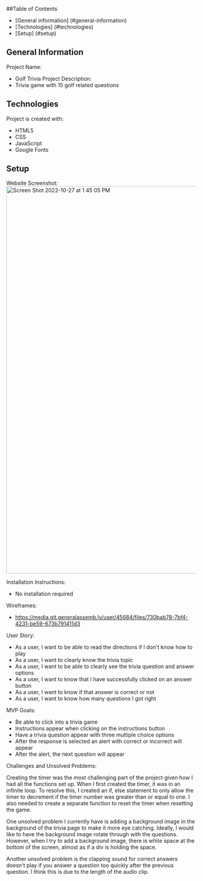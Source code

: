 ##Table of Contents

- [General information] (#general-information)
- [Technologies] (#technologies)
- [Setup] (#setup)

## General Information

Project Name:

- Golf Trivia
  Project Description:
- Trivia game with 15 golf related questions

## Technologies

Project is created with:

- HTML5
- CSS
- JavaScript
- Google Fonts

## Setup

Website Screenshot:
<img width="1024" alt="Screen Shot 2022-10-27 at 1 45 05 PM" src="https://user-images.githubusercontent.com/111073609/198361944-39c378a5-fa1c-48b9-9c02-0440b4611e58.png">

Installation Instructions:

- No installation required

Wireframes:

- https://media.git.generalassemb.ly/user/45684/files/730bab78-7bf4-4231-be59-673b791411d3

User Story:

- As a user, I want to be able to read the directions if I don't know how to play
- As a user, I want to clearly know the trivia topic
- As a user, I want to be able to clearly see the trivia question and answer options
- As a user, I want to know that I have successfully clicked on an answer button
- As a user, I want to know if that answer is correct or not
- As a user, I want to know how many questions I got right

MVP Goals:

- Be able to click into a trivia game
- Instructions appear when clicking on the instructions button
- Have a trivia question appear with three multiple choice options
- After the response is selected an alert with correct or incorrect will appear
- After the alert, the next question will appear

Challenges and Unsolved Problems:

Creating the timer was the most challenging part of the project given how I had all the functions set up. When I first created the timer, it was in an infinite loop. To resolve this, I created an if, else statement to only allow the timer to decrement if the timer number was greater than or equal to one. I also needed to create a separate function to reset the timer when resetting the game.

One unsolved problem I currently have is adding a background image in the background of the trivia page to make it more eye catching. Ideally, I would like to have the background image rotate through with the questions. However, when I try to add a background image, there is white space at the bottom of the screen, almost as if a div is holding the space.

Another unsolved problem is the clapping sound for correct answers doesn't play if you answer a question too quickly after the previous question. I think this is due to the length of the audio clip.
